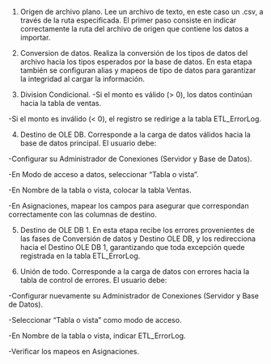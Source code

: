 1. Origen de archivo plano. Lee un archivo de texto, en este caso un .csv, a través de la ruta especificada.
El primer paso consiste en indicar correctamente la ruta del archivo de origen que contiene los datos a importar.


2. Conversion de datos. Realiza la conversión de los tipos de datos del archivo hacia los tipos esperados por la base de datos.
En esta etapa también se configuran alias y mapeos de tipo de datos para garantizar la integridad al cargar la información.


3. Division Condicional.
-Si el monto es válido (> 0), los datos continúan hacia la tabla de ventas.

-Si el monto es inválido (< 0), el registro se redirige a la tabla ETL_ErrorLog.


4. Destino de OLE DB.
Corresponde a la carga de datos válidos hacia la base de datos principal.
El usuario debe:

-Configurar su Administrador de Conexiones (Servidor y Base de Datos).

-En Modo de acceso a datos, seleccionar “Tabla o vista”.

-En Nombre de la tabla o vista, colocar la tabla Ventas.

-En Asignaciones, mapear los campos para asegurar que correspondan correctamente con las columnas de destino.


5. Destino de OLE DB 1.
En esta etapa recibe los errores provenientes de las fases de Conversión de datos y Destino OLE DB, y los redirecciona hacia el Destino OLE DB 1, garantizando que toda excepción quede registrada en la tabla ETL_ErrorLog.


6. Unión de todo.
Corresponde a la carga de datos con errores hacia la tabla de control de errores.
El usuario debe:

-Configurar nuevamente su Administrador de Conexiones (Servidor y Base de Datos).

-Seleccionar “Tabla o vista” como modo de acceso.

-En Nombre de la tabla o vista, indicar ETL_ErrorLog.

-Verificar los mapeos en Asignaciones.
